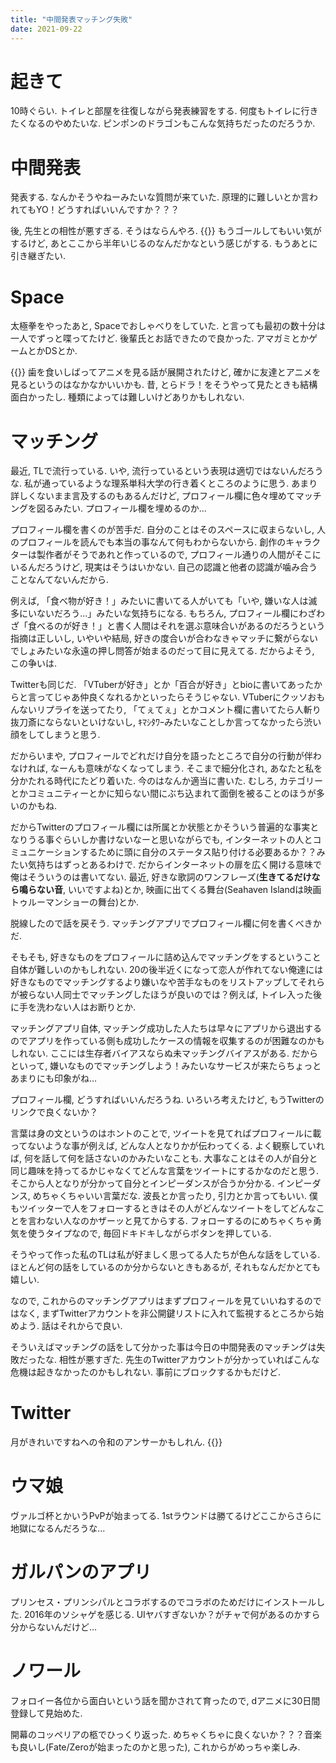 ```yaml
---
title: "中間発表マッチング失敗"
date: 2021-09-22
---
```


# 起きて
10時ぐらい. トイレと部屋を往復しながら発表練習をする. 何度もトイレに行きたくなるのやめたいな. ピンポンのドラゴンもこんな気持ちだったのだろうか.
# 中間発表
発表する. なんかそうやねーみたいな質問が来ていた. 原理的に難しいとか言われてもYO！どうすればいいんですか？？？

後, 先生との相性が悪すぎる. そうはならんやろ.
{{<tweet user="dango_bot" id="1440549104333963275">}}
もうゴールしてもいい気がするけど, あとここから半年いじるのなんだかなという感じがする. もうあとに引き継ぎたい.

# Space
太極拳をやったあと, Spaceでおしゃべりをしていた. と言っても最初の数十分は一人でずっと喋ってたけど. 後輩氏とお話できたので良かった. アマガミとかゲームとかDSとか.

{{<tweet user="dango_bot" id="1440680942981378061">}}
歯を食いしばってアニメを見る話が展開されたけど, 確かに友達とアニメを見るというのはなかなかいいかも. 昔, とらドラ！をそうやって見たときも結構面白かったし. 種類によっては難しいけどありかもしれない.

# マッチング
最近, TLで流行っている. いや, 流行っているという表現は適切ではないんだろうな. 私が通っているような理系単科大学の行き着くところのように思う. あまり詳しくないまま言及するのもあるんだけど, プロフィール欄に色々埋めてマッチングを図るみたい. プロフィール欄を埋めるのか...

プロフィール欄を書くのが苦手だ. 自分のことはそのスペースに収まらないし, 人のプロフィールを読んでも本当の事なんて何もわからないから. 創作のキャラクターは製作者がそうであれと作っているので, プロフィール通りの人間がそこにいるんだろうけど, 現実はそうはいかない. 自己の認識と他者の認識が噛み合うことなんてないんだから.

例えば, 「食べ物が好き！」みたいに書いてる人がいても「いや, 嫌いな人は滅多にいないだろう...」みたいな気持ちになる. もちろん, プロフィール欄にわざわざ「食べるのが好き！」と書く人間はそれを選ぶ意味合いがあるのだろうという指摘は正しいし, いやいや結局, 好きの度合いが合わなきゃマッチに繋がらないでしょみたいな永遠の押し問答が始まるのだって目に見えてる. だからよそう, この争いは.

Twitterも同じだ. 「VTuberが好き」とか「百合が好き」とbioに書いてあったからと言ってじゃあ仲良くなれるかといったらそうじゃない. VTuberにクッソおもんないリプライを送ってたり, 「てぇてぇ」とかコメント欄に書いてたら人斬り抜刀斎にならないといけないし, ｷﾏｼﾀﾜｰみたいなことしか言ってなかったら渋い顔をしてしまうと思う.

だからいまや, プロフィールでどれだけ自分を語ったところで自分の行動が伴わなければ, なーんも意味がなくなってしまう. そこまで細分化され, あなたと私を分かたれる時代にたどり着いた. 今のはなんか適当に書いた.
むしろ, カテゴリーとかコミュニティーとかに知らない間にぶち込まれて面倒を被ることのほうが多いのかもね.

だからTwitterのプロフィール欄には所属とか状態とかそういう普遍的な事実となりうる事ぐらいしか書けないなーと思いながらでも, インターネットの人とコミュニケーションするために頭に自分のステータス貼り付ける必要あるか？？みたい気持ちはずっとあるわけで. だからインターネットの扉を広く開ける意味で俺はそういうのは書いてない. 最近, 好きな歌詞のワンフレーズ(**生きてるだけなら鳴らない音**, いいですよね)とか, 映画に出てくる舞台(Seahaven Islandは映画トゥルーマンショーの舞台)とか.


脱線したので話を戻そう. マッチングアプリでプロフィール欄に何を書くべきかだ.

そもそも, 好きなものをプロフィールに詰め込んでマッチングをするということ自体が難しいのかもしれない. 20の後半近くになって恋人が作れてない俺達には好きなものでマッチングするより嫌いなや苦手なものをリストアップしてそれらが被らない人同士でマッチングしたほうが良いのでは？例えば, トイレ入った後に手を洗わない人はお断りとか.

マッチングアプリ自体, マッチング成功した人たちは早々にアプリから退出するのでアプリを作っている側も成功したケースの情報を収集するのが困難なのかもしれない.
ここには生存者バイアスならぬ未マッチングバイアスがある. だからといって, 嫌いなものでマッチングしよう！みたいなサービスが来たらちょっとあまりにも印象がね...

プロフィール欄, どうすればいいんだろうね. いろいろ考えたけど, もうTwitterのリンクで良くないか？

言葉は身の文というのはホントのことで, ツイートを見てればプロフィールに載ってないような事が例えば, どんな人となりかが伝わってくる. よく観察していれば, 何を話して何を話さないのかみたいなことも. 
大事なことはその人が自分と同じ趣味を持ってるかじゃなくてどんな言葉をツイートにするかなのだと思う. そこから人となりが分かって自分とインピーダンスが合うか分かる. インピーダンス, めちゃくちゃいい言葉だな. 
波長とか言ったり, 引力とか言ってもいい. 
僕もツイッターで人をフォローするときはその人がどんなツイートをしてどんなことを言わない人なのかザーッと見てからする. フォローするのにめちゃくちゃ勇気を使うタイプなので, 毎回ドキドキしながらボタンを押している.

そうやって作った私のTLは私が好ましく思ってる人たちが色んな話をしている. ほとんど何の話をしているのか分からないときもあるが, それもなんだかとても嬉しい.

なので, これからのマッチングアプリはまずプロフィールを見ていいねするのではなく, まずTwitterアカウントを非公開鍵リストに入れて監視するところから始めよう. 話はそれからで良い.

そういえばマッチングの話をして分かった事は今日の中間発表のマッチングは失敗だったな. 相性が悪すぎた. 先生のTwitterアカウントが分かっていればこんな危機は起きなかったのかもしれない. 事前にブロックするかもだけど.
# Twitter
月がきれいですねへの令和のアンサーかもしれん.
{{<tweet user="dango_bot" id="1440651087283843077">}}

# ウマ娘
ヴァルゴ杯とかいうPvPが始まってる. 1stラウンドは勝てるけどここからさらに地獄になるんだろうな...

# ガルパンのアプリ
プリンセス・プリンシパルとコラボするのでコラボのためだけにインストールした. 2016年のソシャゲを感じる. UIヤバすぎないか？がチャで何があるのかすら分からないんだけど...

# ノワール
フォロイー各位から面白いという話を聞かされて育ったので, dアニメに30日間登録して見始めた.

開幕のコッペリアの柩でひっくり返った. めちゃくちゃに良くないか？？？音楽も良いし(Fate/Zeroが始まったのかと思った), これからがめっちゃ楽しみ.
